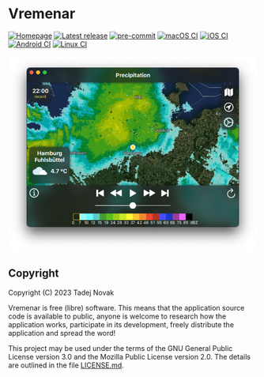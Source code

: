 # Vremenar

[![Homepage][web-img]][web] [![Latest release][release-img]][release] [![pre-commit][pre-commit-img]][pre-commit] [![macOS CI][ci-macos-img]][ci-macos] [![iOS CI][ci-ios-img]][ci-ios] [![Android CI][ci-android-img]][ci-android] [![Linux CI][ci-linux-img]][ci-linux]

[![Vremenar][screen]][web]

## Copyright

Copyright (C) 2023 Tadej Novak

Vremenar is free (libre) software. This means that the application
source code is available to public, anyone is welcome to research
how the application works, participate in its development, freely
distribute the application and spread the word!

This project may be used under the terms of
the GNU General Public License version 3.0
and the Mozilla Public License version 2.0.
The details are outlined in the file [LICENSE.md](LICENSE.md).


[web]: https://vremenar.app
[release]: https://github.com/ntadej/Vremenar/releases/latest
[pre-commit]: https://results.pre-commit.ci/latest/github/ntadej/Vremenar/main
[ci-macos]: https://github.com/ntadej/Vremenar/actions/workflows/CI-macOS.yml
[ci-ios]: https://github.com/ntadej/Vremenar/actions/workflows/CI-iOS.yml
[ci-android]: https://github.com/ntadej/Vremenar/actions/workflows/CI-Android.yml
[ci-linux]: https://github.com/ntadej/Vremenar/actions/workflows/CI-Linux.yml
[web-img]: https://img.shields.io/badge/web-vremenar.app-yellow.svg
[release-img]: https://img.shields.io/github/release/ntadej/Vremenar.svg
[pre-commit-img]: https://results.pre-commit.ci/badge/github/ntadej/Vremenar/main.svg
[ci-macos-img]: https://github.com/ntadej/Vremenar/actions/workflows/CI-macOS.yml/badge.svg
[ci-ios-img]: https://github.com/ntadej/Vremenar/actions/workflows/CI-iOS.yml/badge.svg
[ci-android-img]: https://github.com/ntadej/Vremenar/actions/workflows/CI-Android.yml/badge.svg
[ci-linux-img]: https://github.com/ntadej/Vremenar/actions/workflows/CI-Linux.yml/badge.svg
[screen]: graphics/screen1.png
